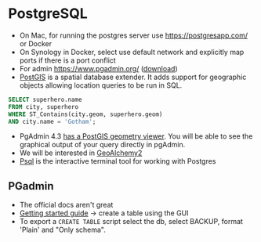# PostgreSQL
* On Mac, for running the postgres server use https://postgresapp.com/ or Docker
* On Synology in Docker, select use default network and explicitly map ports if there is a port conflict
* For admin https://www.pgadmin.org/ ([download](https://www.pgadmin.org/download/pgadmin-4-macos/))
* [PostGIS](http://postgis.net/) is a spatial database extender. It adds support for geographic objects allowing location queries to be run in SQL.

```sql
SELECT superhero.name
FROM city, superhero
WHERE ST_Contains(city.geom, superhero.geom)
AND city.name = 'Gotham';
```

* PgAdmin 4.3 [has a PostGIS geometry viewer](http://www.bostongis.com/blog/index.php?url=archives/272-pgAdmin4-now-offers-PostGIS-geometry-viewer.html#feedback). You will be able to see the graphical output of your query directly in pgAdmin.
* We will be interested in [GeoAlchemy2](https://geoalchemy-2.readthedocs.io/en/latest/)
* [Psql](http://postgresguide.com/utilities/psql.html) is the interactive terminal tool for working with Postgres

## PGadmin
* The official docs aren't great
* [Getting started guide](https://linuxhint.com/pgadmin4_tutorial_beginners/) -> create a table using the GUI
* To export a `CREATE TABLE` script select the db, select BACKUP, format 'Plain' and "Only schema".
